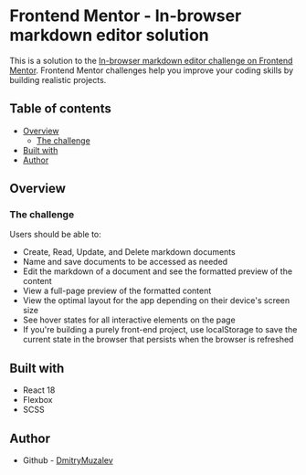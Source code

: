 # Frontend Mentor - In-browser markdown editor solution

This is a solution to the [In-browser markdown editor challenge on Frontend Mentor](https://www.frontendmentor.io/challenges/inbrowser-markdown-editor-r16TrrQX9).
Frontend Mentor challenges help you improve your coding skills by building realistic projects.

## Table of contents

- [Overview](#overview)
  - [The challenge](#the-challenge)
  <!--   - [Screenshot](#screenshot)
  - [Links](#links) -->
- [Built with](#built-with)
- [Author](#author)

## Overview

### The challenge

Users should be able to:

- Create, Read, Update, and Delete markdown documents
- Name and save documents to be accessed as needed
- Edit the markdown of a document and see the formatted preview of the content
- View a full-page preview of the formatted content
- View the optimal layout for the app depending on their device's screen size
- See hover states for all interactive elements on the page
- If you're building a purely front-end project, use localStorage to save the current state in the browser that persists when the browser is refreshed

<!-- ### Screenshot

//![](./demo.gif)

### Links

- Solution URL: [Code on GitHub](https://github.com/DmitryMuzalev/interactive-card-form)
- Live Site URL: [Live on GitHub Pages](https://dmitrymuzalev.github.io/interactive-card-form/) -->

## Built with

- React 18
- Flexbox
- SCSS

## Author

- Github - [DmitryMuzalev](https://github.com/DmitryMuzalev)
